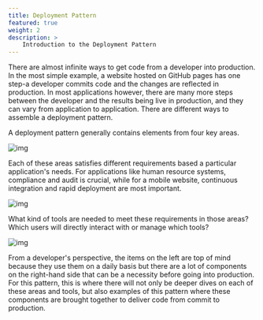 ```yaml
---
title: Deployment Pattern
featured: true
weight: 2
description: >
    Introduction to the Deployment Pattern
---
```


There are almost infinite ways to get code from a developer into production. In the most simple example, a website hosted on GitHub pages has one step-a developer commits code and the changes are reflected in production.
In most applications however, there are many more steps between the developer and the results being live in production, and they can vary from application to application. There are different ways to assemble a deployment pattern.

A deployment pattern generally contains elements from four key areas.

 ![img](/images/patterns/deployment/path-to-prod-1.png)

Each of these areas satisfies different requirements based a particular application's needs. For applications like human resource systems, compliance and audit is crucial, while for a mobile website, continuous integration and rapid deployment are most important.

 ![img](/images/patterns/deployment/path-to-prod-2.png)

What kind of tools are needed to meet these requirements in those areas? Which users will directly interact with or manage which tools?

 ![img](/images/patterns/deployment/path-to-prod-3.png)

From a developer's perspective, the items on the left are top of mind because they use them on a daily basis but there are a lot of components on the right-hand side that can be a necessity before going into production. For this pattern, this is where there will not only be deeper dives on each of these areas and tools, but also examples of this pattern where these components are brought together to deliver code from commit to production.